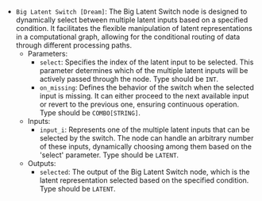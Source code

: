 - `Big Latent Switch [Dream]`: The Big Latent Switch node is designed to dynamically select between multiple latent inputs based on a specified condition. It facilitates the flexible manipulation of latent representations in a computational graph, allowing for the conditional routing of data through different processing paths.
    - Parameters:
        - `select`: Specifies the index of the latent input to be selected. This parameter determines which of the multiple latent inputs will be actively passed through the node. Type should be `INT`.
        - `on_missing`: Defines the behavior of the switch when the selected input is missing. It can either proceed to the next available input or revert to the previous one, ensuring continuous operation. Type should be `COMBO[STRING]`.
    - Inputs:
        - `input_i`: Represents one of the multiple latent inputs that can be selected by the switch. The node can handle an arbitrary number of these inputs, dynamically choosing among them based on the 'select' parameter. Type should be `LATENT`.
    - Outputs:
        - `selected`: The output of the Big Latent Switch node, which is the latent representation selected based on the specified condition. Type should be `LATENT`.
